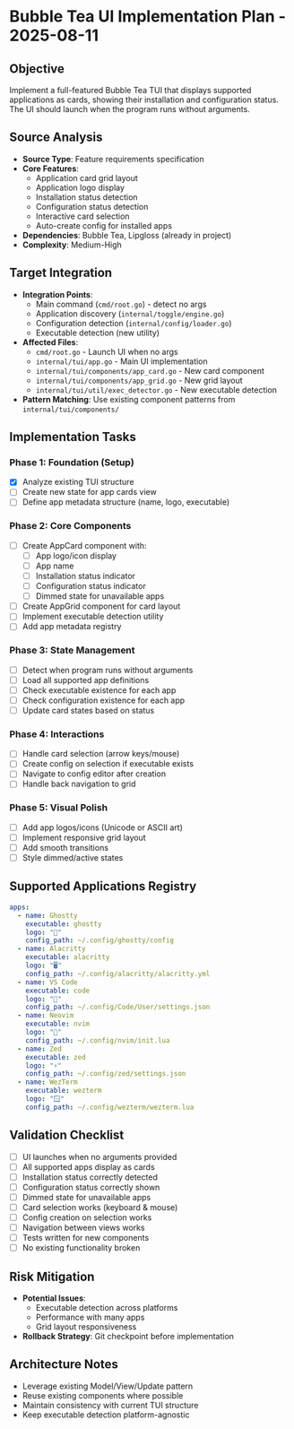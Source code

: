 # Bubble Tea UI Implementation Plan - 2025-08-11

## Objective
Implement a full-featured Bubble Tea TUI that displays supported applications as cards, showing their installation and configuration status. The UI should launch when the program runs without arguments.

## Source Analysis
- **Source Type**: Feature requirements specification
- **Core Features**: 
  - Application card grid layout
  - Application logo display
  - Installation status detection
  - Configuration status detection
  - Interactive card selection
  - Auto-create config for installed apps
- **Dependencies**: Bubble Tea, Lipgloss (already in project)
- **Complexity**: Medium-High

## Target Integration
- **Integration Points**: 
  - Main command (`cmd/root.go`) - detect no args
  - Application discovery (`internal/toggle/engine.go`)
  - Configuration detection (`internal/config/loader.go`)
  - Executable detection (new utility)
- **Affected Files**:
  - `cmd/root.go` - Launch UI when no args
  - `internal/tui/app.go` - Main UI implementation
  - `internal/tui/components/app_card.go` - New card component
  - `internal/tui/components/app_grid.go` - New grid layout
  - `internal/tui/util/exec_detector.go` - New executable detection
- **Pattern Matching**: Use existing component patterns from `internal/tui/components/`

## Implementation Tasks

### Phase 1: Foundation (Setup)
- [x] Analyze existing TUI structure
- [ ] Create new state for app cards view
- [ ] Define app metadata structure (name, logo, executable)

### Phase 2: Core Components
- [ ] Create AppCard component with:
  - [ ] App logo/icon display
  - [ ] App name
  - [ ] Installation status indicator
  - [ ] Configuration status indicator
  - [ ] Dimmed state for unavailable apps
- [ ] Create AppGrid component for card layout
- [ ] Implement executable detection utility
- [ ] Add app metadata registry

### Phase 3: State Management
- [ ] Detect when program runs without arguments
- [ ] Load all supported app definitions
- [ ] Check executable existence for each app
- [ ] Check configuration existence for each app
- [ ] Update card states based on status

### Phase 4: Interactions
- [ ] Handle card selection (arrow keys/mouse)
- [ ] Create config on selection if executable exists
- [ ] Navigate to config editor after creation
- [ ] Handle back navigation to grid

### Phase 5: Visual Polish
- [ ] Add app logos/icons (Unicode or ASCII art)
- [ ] Implement responsive grid layout
- [ ] Add smooth transitions
- [ ] Style dimmed/active states

## Supported Applications Registry
```yaml
apps:
  - name: Ghostty
    executable: ghostty
    logo: "👻"
    config_path: ~/.config/ghostty/config
  - name: Alacritty
    executable: alacritty
    logo: "🖥️"
    config_path: ~/.config/alacritty/alacritty.yml
  - name: VS Code
    executable: code
    logo: "📝"
    config_path: ~/.config/Code/User/settings.json
  - name: Neovim
    executable: nvim
    logo: "📜"
    config_path: ~/.config/nvim/init.lua
  - name: Zed
    executable: zed
    logo: "⚡"
    config_path: ~/.config/zed/settings.json
  - name: WezTerm
    executable: wezterm
    logo: "🪟"
    config_path: ~/.config/wezterm/wezterm.lua
```

## Validation Checklist
- [ ] UI launches when no arguments provided
- [ ] All supported apps display as cards
- [ ] Installation status correctly detected
- [ ] Configuration status correctly shown
- [ ] Dimmed state for unavailable apps
- [ ] Card selection works (keyboard & mouse)
- [ ] Config creation on selection works
- [ ] Navigation between views works
- [ ] Tests written for new components
- [ ] No existing functionality broken

## Risk Mitigation
- **Potential Issues**: 
  - Executable detection across platforms
  - Performance with many apps
  - Grid layout responsiveness
- **Rollback Strategy**: Git checkpoint before implementation

## Architecture Notes
- Leverage existing Model/View/Update pattern
- Reuse existing components where possible
- Maintain consistency with current TUI structure
- Keep executable detection platform-agnostic